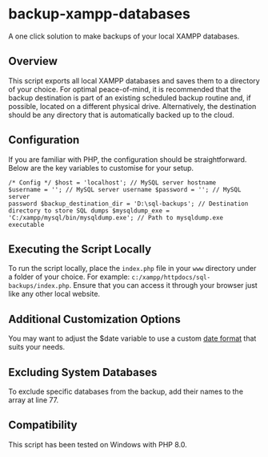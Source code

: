 # backup-xampp-databases
A one click solution to make backups of your local XAMPP databases.

## Overview
This script exports all local XAMPP databases and saves them to a directory of your choice. For optimal peace-of-mind, it is recommended that the backup destination is part of an existing scheduled backup routine and, if possible, located on a different physical drive. Alternatively, the destination should be any directory that is automatically backed up to the cloud.

## Configuration
If you are familiar with PHP, the configuration should be straightforward. Below are the key variables to customise for your setup.

<code>/* Config */
    $host                   = 'localhost';                        // MySQL server hostname
    $username               = '';                                 // MySQL server username
    $password               = '';                                 // MySQL server password
    $backup_destination_dir = 'D:\sql-backups';                   // Destination directory to store SQL dumps
    $mysqldump_exe          = 'C:/xampp/mysql/bin/mysqldump.exe'; // Path to mysqldump.exe executable
</code>

## Executing the Script Locally
To run the script locally, place the `index.php` file in your `www` directory under a folder of your choice. For example: `c:/xampp/httpdocs/sql-backups/index.php`. Ensure that you can access it through your browser just like any other local website.

## Additional Customization Options
You may want to adjust the $date variable to use a custom <a href="https://www.php.net/manual/en/datetime.format.php">date format</a> that suits your needs.

## Excluding System Databases
To exclude specific databases from the backup, add their names to the array at line 77.

## Compatibility
This script has been tested on Windows with PHP 8.0.

